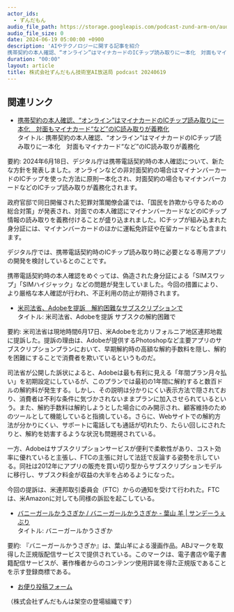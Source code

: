 ```yaml
---
actor_ids:
  - ずんだもん
audio_file_path: https://storage.googleapis.com/podcast-zund-arm-on/audio/株式会社ずんだもん技術室AI放送局_podcast_20240619.mp3
audio_file_size: 0
date: 2024-06-19 05:00:00 +0900
description: 'AIやテクノロジーに関する記事を紹介  
携帯契約の本人確認、“オンライン”はマイナカードのICチップ読み取りに一本化　対面もマイナカード“など”のIC読み取りが義務化、米司法省、Adobeを提訴　解約困難なサブスクリプションで、バニーガールかうさぎか / バニーガールかうさぎか - 葉山 羊 | サンデーうぇぶり、'
duration: "00:00"
layout: article
title: 株式会社ずんだもん技術室AI放送局 podcast 20240619
---
```


## 関連リンク


- [携帯契約の本人確認、“オンライン”はマイナカードのICチップ読み取りに一本化　対面もマイナカード“など”のIC読み取りが義務化](https://www.itmedia.co.jp/news/articles/2406/18/news137.html)  
タイトル: 携帯契約の本人確認、“オンライン”はマイナカードのICチップ読み取りに一本化　対面もマイナカード“など”のIC読み取りが義務化

要約: 
2024年6月18日、デジタル庁は携帯電話契約時の本人確認について、新たな方針を発表しました。オンラインなどの非対面契約の場合はマイナンバーカードのICチップを使った方法に原則一本化され、対面契約の場合もマイナンバーカードなどのICチップ読み取りが義務化されます。

政府官邸で同日開催された犯罪対策閣僚会議では、「国民を詐欺から守るための総合対策」が発表され、対面での本人確認にマイナンバーカードなどのICチップ情報の読み取りを義務付けることが盛り込まれました。ICチップが組み込まれた身分証には、マイナンバーカードのほかに運転免許証や在留カードなども含まれます。

デジタル庁では、携帯電話契約時のICチップ読み取り時に必要となる専用アプリの開発を検討しているとのことです。

携帯電話契約時の本人確認をめぐっては、偽造された身分証による「SIMスワップ」「SIMハイジャック」などの問題が発生していました。今回の措置により、より厳格な本人確認が行われ、不正利用の防止が期待されます。


- [米司法省、Adobeを提訴　解約困難なサブスクリプションで](https://www.itmedia.co.jp/news/articles/2406/18/news097.html)  
タイトル: 米司法省、Adobeを提訴 サブスクの解約困難で

要約: 
米司法省は現地時間6月17日、米Adobeを北カリフォルニア地区連邦地裁に提訴した。提訴の理由は、Adobeが提供するPhotoshopなど主要アプリのサブスクリプションプランにおいて、早期解約時の高額な解約手数料を隠し、解約を困難にすることで消費者を欺いているというものだ。

司法省が公開した訴状によると、Adobeは最も有利に見える「年間プラン月々払い」を初期設定にしているが、このプランでは最初の1年間に解約すると数百ドルの解約料が発生する。しかし、その説明は分かりにくい表示方法で隠されており、消費者は不利な条件に気づかされないままプランに加入させられているという。また、解約手数料は解約しようとした場合にのみ開示され、顧客維持のためのツールとして機能していると指摘している。さらに、Webサイトでの解約方法が分かりにくい、サポートに電話しても通話が切れたり、たらい回しにされたりと、解約を妨害するような状況も問題視されている。

一方、Adobeはサブスクリプションサービスが便利で柔軟性があり、コスト効率に優れていると主張し、FTCの主張に対して法廷で反論する姿勢を示している。同社は2012年にアプリの販売を買い切り型からサブスクリプションモデルに移行し、サブスク料金が収益の大半を占めるようになった。

今回の提訴は、米連邦取引委員会（FTC）からの通知を受けて行われた。FTCは、米Amazonに対しても同様の訴訟を起こしている。


- [バニーガールかうさぎか / バニーガールかうさぎか - 葉山 羊 | サンデーうぇぶり](https://www.sunday-webry.com/episode/2550689798673031804)  
タイトル: バニーガールかうさぎか

要約:
『バニーガールかうさぎか』は、葉山羊による漫画作品。ABJマークを取得した正規版配信サービスで提供されている。このマークは、電子書店や電子書籍配信サービスが、著作権者からのコンテンツ使用許諾を得た正規版であることを示す登録商標である。



- [お便り投稿フォーム](https://forms.gle/ffg4JTfqdiqK62qf9)

（株式会社ずんだもんは架空の登場組織です）
